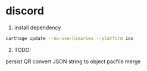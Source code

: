 # discord

1. install dependency

```bash
carthage update --no-use-binaries --platform ios
```

2. TODO:

persist
QR convert JSON string to object
pacfile merge
